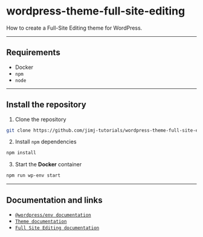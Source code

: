 # wordpress-theme-full-site-editing
How to create a Full-Site Editing theme for WordPress.

---
## Requirements

- Docker
- `npm`
- `node`

---
## Install the repository

1. Clone the repository
```sh
git clone https://github.com/jimj-tutorials/wordpress-theme-full-site-editing.git
```

2. Install `npm` dependencies
```sh
npm install
```

3. Start the **Docker** container
```sh
npm run wp-env start
```

---
## Documentation and links

- [`@wordpress/env documentation`](https://developer.wordpress.org/block-editor/reference-guides/packages/packages-env/)
- [`Theme documentation`](https://codex.wordpress.org/Theme_Development)
- [`Full Site Editing documentation`](https://developer.wordpress.org/block-editor/getting-started/full-site-editing/)
